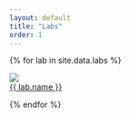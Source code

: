 ```yaml
---
layout: default
title: "Labs"
order: 1
---
```


<div class="row g-2">
{% for lab in site.data.labs %}
    <div class="col-6 col-sm-4 col-md-3 col-lg-2">
        <div class="col-12 p-1 m-2 h-100 border rounded">
            <p class="text-center">
                <img class="icon" src="{{ lab.icon_url }}" /><br/>
                <a href="{{ lab.url }}">{{ lab.name }}</a><br/>
            </p>
        </div>
    </div>
{% endfor %}
</div>
